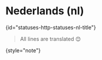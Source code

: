 # Nederlands (nl)
{id="statuses-http-statuses-nl-title"}

> All lines are translated 😊
>
{style="note"}
